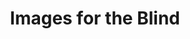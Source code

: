 ---
layout: past-project
title: Images for the Blind
categories: projects past
permalink: /:categories/:title
order: 5
image: images-4-blind.jpg
---